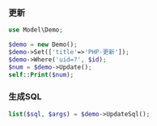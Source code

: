 ### 更新
```php
use Model\Demo;

$demo = new Demo();
$demo->Set(['title'=>'PHP-更新']);
$demo->Where('uid=?', $id);
$num = $demo->Update();
self::Print($num);
```

### 生成SQL
```php
list($sql, $args) = $demo->UpdateSql();
```